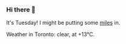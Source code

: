 ### Hi there :wave:

It's Tuesday! I might be putting some [miles](https://www.strava.com/athletes/889963) in.

Weather in Toronto: clear, at +13°C.
